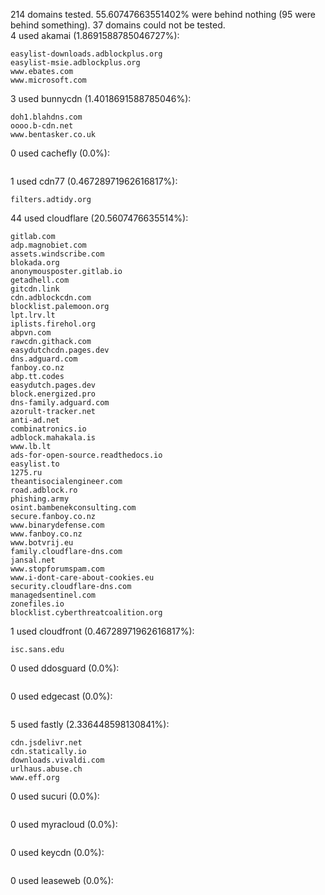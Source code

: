 214 domains tested. 55.60747663551402% were behind nothing (95 were behind something). 37 domains could not be tested.<br>
4 used akamai (1.8691588785046727%):
```
easylist-downloads.adblockplus.org
easylist-msie.adblockplus.org
www.ebates.com
www.microsoft.com
```

3 used bunnycdn (1.4018691588785046%):
```
doh1.blahdns.com
oooo.b-cdn.net
www.bentasker.co.uk
```

0 used cachefly (0.0%):
```

```

1 used cdn77 (0.46728971962616817%):
```
filters.adtidy.org
```

44 used cloudflare (20.5607476635514%):
```
gitlab.com
adp.magnobiet.com
assets.windscribe.com
blokada.org
anonymousposter.gitlab.io
getadhell.com
gitcdn.link
cdn.adblockcdn.com
blocklist.palemoon.org
lpt.lrv.lt
iplists.firehol.org
abpvn.com
rawcdn.githack.com
easydutchcdn.pages.dev
dns.adguard.com
fanboy.co.nz
abp.tt.codes
easydutch.pages.dev
block.energized.pro
dns-family.adguard.com
azorult-tracker.net
anti-ad.net
combinatronics.io
adblock.mahakala.is
www.lb.lt
ads-for-open-source.readthedocs.io
easylist.to
1275.ru
theantisocialengineer.com
road.adblock.ro
phishing.army
osint.bambenekconsulting.com
secure.fanboy.co.nz
www.binarydefense.com
www.fanboy.co.nz
www.botvrij.eu
family.cloudflare-dns.com
jansal.net
www.stopforumspam.com
www.i-dont-care-about-cookies.eu
security.cloudflare-dns.com
managedsentinel.com
zonefiles.io
blocklist.cyberthreatcoalition.org
```

1 used cloudfront (0.46728971962616817%):
```
isc.sans.edu
```

0 used ddosguard (0.0%):
```

```

0 used edgecast (0.0%):
```

```

5 used fastly (2.336448598130841%):
```
cdn.jsdelivr.net
cdn.statically.io
downloads.vivaldi.com
urlhaus.abuse.ch
www.eff.org
```

0 used sucuri (0.0%):
```

```

0 used myracloud (0.0%):
```

```

0 used keycdn (0.0%):
```

```

0 used leaseweb (0.0%):
```

```
